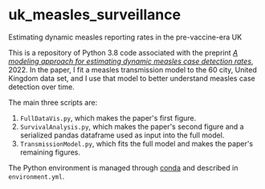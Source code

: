 # uk_measles_surveillance
Estimating dynamic measles reporting rates in the pre-vaccine-era UK

This is a repository of Python 3.8 code associated with the preprint [*A modeling approach for estimating dynamic measles case detection rates*](https://arxiv.org/abs/2202.11222), 2022. In the paper, I fit a measles transmission model to the 60 city, United Kingdom data set, and I use that model to better understand measles case detection over time.

The main three scripts are:
1. `FullDataVis.py`, which makes the paper's first figure.
2. `SurvivalAnalysis.py`, which makes the paper's second figure and a serialized pandas dataframe used as input into the full model.
3. `TransmissionModel.py`, which fits the full model and makes the paper's remaining figures.

The Python environment is managed through [conda](https://docs.conda.io/projects/conda/en/latest/user-guide/tasks/manage-environments.html) and described in `environment.yml`.
